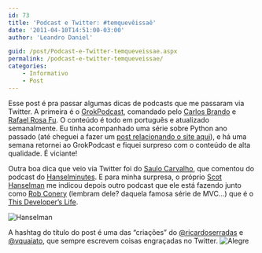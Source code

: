 ```yaml
---
id: 73
title: 'Podcast e Twitter: #temquevêissaê'
date: '2011-04-10T14:51:00-03:00'
author: 'Leandro Daniel'

guid: /post/Podcast-e-Twitter-temqueveissae.aspx
permalink: /podcast-e-twitter-temqueveissae/
categories:
    - Informativo
    - Post
---
```


Esse post é pra passar algumas dicas de podcasts que me passaram via Twitter. A primeira é o [GrokPodcast](http://grokpodcast.com/), comandado pelo [Carlos Brando](http://twitter.com/carlosbrando) e [Rafael Rosa Fu](http://twitter.com/rafaelrosafu). O conteúdo é todo em português e atualizado semanalmente. Eu tinha acompanhado uma série sobre Python ano passado (até cheguei a fazer um [post relacionando o site aqui](http://www.leandrodaniel.com/post/Origem-do-termo-Spam)), e há uma semana retornei ao GrokPodcast e fiquei surpreso com o conteúdo de alta qualidade. É viciante!

Outra boa dica que veio via Twitter foi do [Saulo Carvalho](http://www.twitter.com/personalsaulo), que comentou do podcast do [Hanselminutes](http://www.hanselminutes.com/). E para minha surpresa, o próprio [Scot Hanselman](http://www.hanselman.com/blog/) me indicou depois outro podcast que ele está fazendo junto como [Rob Conery](http://blog.wekeroad.com/) (lembram dele? daquela famosa série de MVC…) que é o [This Developer’s Life](http://www.thisdeveloperslife.com/).

![Hanselman](http://leandrodaniel.com/pics/Hanselman_1.jpg "Hanselman")

A hashtag do título do post é uma das “criações” do [@ricardoserradas](http://twitter.com/ricardoserradas) e [@vquaiato](http://twitter.com/vquaiato), que sempre escrevem coisas engraçadas no Twitter. ![Alegre](http://leandrodaniel.com/pics/wlEmoticon-smile_3.png)